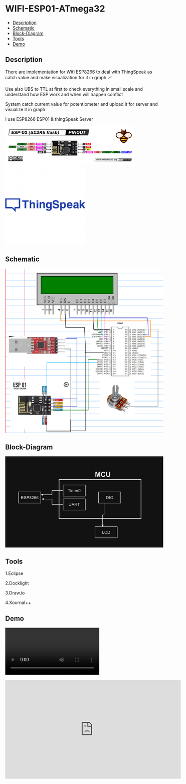 # WIFI-ESP01-ATmega32 
- [Description](#Description)
- [Schematic](#Schematic)
- [Block-Diagram](#Block-Diagram)
- [Tools](#Tools)
- [Demo](#Demo)

## Description
<p>There are implementation for Wifi ESP8266 to deal with ThingSpeak as catch value and make visualization for it in graph 📈 </p>
<p>Use also UBS to TTL at first to check everything in small scale and understand how ESP work and when will happen conflict </p>
<p>System catch current value  for potentiometer and upload it for server and visualize it in graph </p>
<p>I use ESP8266 ESP01  & thingSpeak Server </p>
<img src= "https://github.com/HESHAM47GAMAL/WIFI-ESP01-ATmega32/blob/main/ESP01.png">
<img src= "https://github.com/HESHAM47GAMAL/WIFI-ESP01-ATmega32/blob/main/logo_Thingspeak.jpg">

## Schematic
<img src= "https://github.com/HESHAM47GAMAL/WIFI-ESP01-ATmega32/blob/main/Schematic.png">

## Block-Diagram
<img src= "https://github.com/HESHAM47GAMAL/WIFI-ESP01-ATmega32/blob/main/BlockDiagram.png">

## Tools
<p>1.Eclipse </p>
<p>2.Docklight </p>
<p>3.Draw.io </p>
<p>4.Xournal++ </p>

## Demo

![](https://github.com/HESHAM47GAMAL/WIFI-ESP01-ATmega32/blob/main/Demo.mp4)


<iframe width="560" height="315" src="https://www.youtube.com/embed/RN_lC8C-PBA?si=8PJS9uc73fzwzmZ5" title="YouTube video player" frameborder="0" allow="accelerometer; autoplay; clipboard-write; encrypted-media; gyroscope; picture-in-picture; web-share" referrerpolicy="strict-origin-when-cross-origin" allowfullscreen></iframe>
